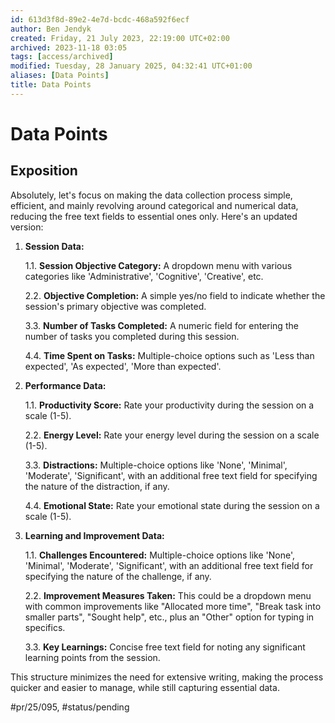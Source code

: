 ```yaml
---
id: 613d3f8d-89e2-4e7d-bcdc-468a592f6ecf
author: Ben Jendyk
created: Friday, 21 July 2023, 22:19:00 UTC+02:00
archived: 2023-11-18 03:05
tags: [access/archived]
modified: Tuesday, 28 January 2025, 04:32:41 UTC+01:00
aliases: [Data Points]
title: Data Points
---
```


# Data Points

## Exposition

Absolutely, let's focus on making the data collection process simple, efficient, and mainly revolving around categorical and numerical data, reducing the free text fields to essential ones only. Here's an updated version:

1. **Session Data:**

	1.1. **Session Objective Category:** A dropdown menu with various categories like 'Administrative', 'Cognitive', 'Creative', etc.

	2.2. **Objective Completion:** A simple yes/no field to indicate whether the session's primary objective was completed.

	3.3. **Number of Tasks Completed:** A numeric field for entering the number of tasks you completed during this session.

	4.4. **Time Spent on Tasks:** Multiple-choice options such as 'Less than expected', 'As expected', 'More than expected'.

2. **Performance Data:**

	1.1. **Productivity Score:** Rate your productivity during the session on a scale (1-5).

	2.2. **Energy Level:** Rate your energy level during the session on a scale (1-5).

	3.3. **Distractions:** Multiple-choice options like 'None', 'Minimal', 'Moderate', 'Significant', with an additional free text field for specifying the nature of the distraction, if any.

	4.4. **Emotional State:** Rate your emotional state during the session on a scale (1-5).

3. **Learning and Improvement Data:**

	1.1. **Challenges Encountered:** Multiple-choice options like 'None', 'Minimal', 'Moderate', 'Significant', with an additional free text field for specifying the nature of the challenge, if any.

	2.2. **Improvement Measures Taken:** This could be a dropdown menu with common improvements like "Allocated more time", "Break task into smaller parts", "Sought help", etc., plus an "Other" option for typing in specifics.

	3.3. **Key Learnings:** Concise free text field for noting any significant learning points from the session.

This structure minimizes the need for extensive writing, making the process quicker and easier to manage, while still capturing essential data.


#pr/25/095, #status/pending